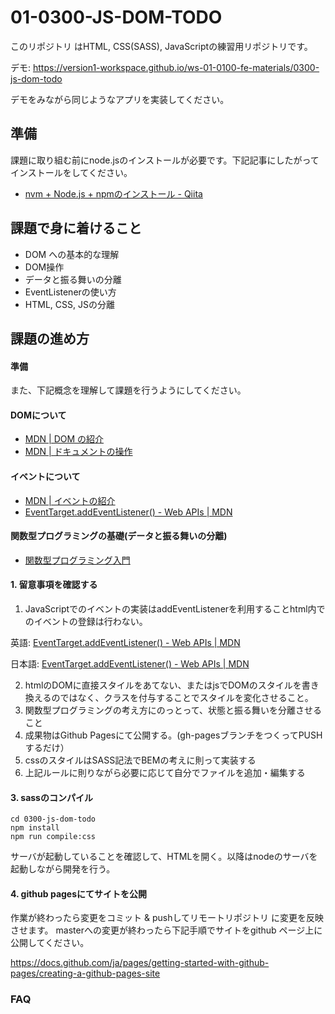 
# 01-0300-JS-DOM-TODO

このリポジトリ はHTML, CSS(SASS), JavaScriptの練習用リポジトリです。

デモ: https://version1-workspace.github.io/ws-01-0100-fe-materials/0300-js-dom-todo

デモをみながら同じようなアプリを実装してください。

## 準備

課題に取り組む前にnode.jsのインストールが必要です。下記記事にしたがってインストールをしてください。

- [nvm +  Node.js + npmのインストール - Qiita](https://qiita.com/sansaisoba/items/242a8ba95bf70ba179d3#mac%E3%81%AE%E5%A0%B4%E5%90%88)


## 課題で身に着けること

- DOM への基本的な理解
- DOM操作
- データと振る舞いの分離
- EventListenerの使い方
- HTML, CSS, JSの分離

## 課題の進め方

#### 準備

また、下記概念を理解して課題を行うようにしてください。

#### DOMについて

- [MDN | DOM の紹介](https://developer.mozilla.org/ja/docs/Web/API/Document_Object_Model/Introduction)
- [MDN | ドキュメントの操作](https://developer.mozilla.org/ja/docs/Learn/JavaScript/Client-side_web_APIs/Manipulating_documents)

#### イベントについて

- [MDN | イベントの紹介](https://developer.mozilla.org/ja/docs/Learn/JavaScript/Building_blocks/Events)
- [EventTarget.addEventListener() - Web APIs | MDN](https://developer.mozilla.org/ja/docs/Web/API/EventTarget/addEventListener)

#### 関数型プログラミングの基礎(データと振る舞いの分離)

- [関数型プログラミング入門]()

#### 1. 留意事項を確認する

1. JavaScriptでのイベントの実装はaddEventListenerを利用することhtml内でのイベントの登録は行わない。

英語: [EventTarget.addEventListener() - Web APIs | MDN](https://developer.mozilla.org/en-US/docs/Web/API/EventTarget/addEventListener)

日本語: [EventTarget.addEventListener() - Web APIs | MDN](https://developer.mozilla.org/ja/docs/Web/API/EventTarget/addEventListener)

2. htmlのDOMに直接スタイルをあてない、またはjsでDOMのスタイルを書き換えるのではなく、クラスを付与することでスタイルを変化させること。
3. 関数型プログラミングの考え方にのっとって、状態と振る舞いを分離させること
4. 成果物はGithub Pagesにて公開する。(gh-pagesブランチをつくってPUSHするだけ）
5. cssのスタイルはSASS記法でBEMの考えに則って実装する
6. 上記ルールに則りながら必要に応じて自分でファイルを追加・編集する


#### 3. sassのコンパイル

```
cd 0300-js-dom-todo
npm install
npm run compile:css
```

サーバが起動していることを確認して、HTMLを開く。以降はnodeのサーバを起動しながら開発を行う。

#### 4. github pagesにてサイトを公開

作業が終わったら変更をコミット & pushしてリモートリポジトリ に変更を反映させます。 masterへの変更が終わったら下記手順でサイトをgithub ページ上に公開してください。

https://docs.github.com/ja/pages/getting-started-with-github-pages/creating-a-github-pages-site


### FAQ
